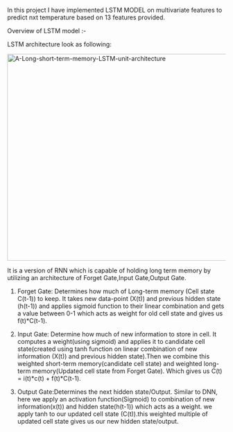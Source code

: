 In this project I have implemented LSTM MODEL on multivariate features to predict nxt temperature based on 13 features provided.

Overview of LSTM model :-

LSTM architecture look as following:

<img width="723" height="477" alt="A-Long-short-term-memory-LSTM-unit-architecture" src="https://github.com/user-attachments/assets/d1e51522-003d-4fb6-acf7-dd30eb225da7" />


It is a version of RNN which is capable of holding long term memory by utilizing an architecture of Forget Gate,Input Gate,Output Gate.

1) Forget Gate: Determines how much of Long-term memory (Cell state C(t-1)) to keep. It takes new data-point (X(t)) and previous hidden state (h(t-1)) and applies sigmoid function to their linear combination and gets a value between 0-1 which acts as weight for old cell state and gives us f(t)*C(t-1).

2) Input Gate: Determine how much of new information to store in cell. It computes a weight(using sigmoid) and applies it to candidate cell state(created using tanh function on linear combination of new information (X(t)) and previous hidden state).Then we combine this weighted short-term memory(candidate cell state) and weighted long-term memory(Updated cell state from Forget Gate). Which gives us C(t) = i(t)*c(t) + f(t)*C(t-1).

3) Output Gate:Determines the next hidden state/Output. Similar to DNN, here we apply an activation function(Sigmoid) to combination of new information(x(t)) and hidden state(h(t-1)) which acts as a weight. we apply tanh to our updated cell state (C(t)).this weighted multiple of updated cell state gives us our new hidden state/output.
